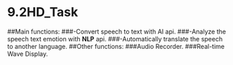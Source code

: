 # 9.2HD_Task

##Main functions:
###-Convert speech to text with AI api.
###-Analyze the speech text emotion with **NLP** api.
###-Automatically translate the speech to another language.
##Other functions:
###Audio Recorder.
###Real-time Wave Display.
